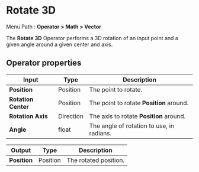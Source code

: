 # Rotate 3D

Menu Path : **Operator > Math > Vector**

The **Rotate 3D** Operator performs a 3D rotation of an input point and a given angle around a given center and axis.

## Operator properties

| **Input**           | **Type**  | **Description**                           |
| ------------------- | --------- | ----------------------------------------- |
| **Position**        | Position  | The point to rotate.                      |
| **Rotation Center** | Position  | The point to rotate **Position** around.  |
| **Rotation Axis**   | Direction | The axis to rotate **Position** around.   |
| **Angle**           | float     | The angle of rotation to use, in radians. |

| **Output**   | **Type** | **Description**       |
| ------------ | -------- | --------------------- |
| **Position** | Position | The rotated position. |